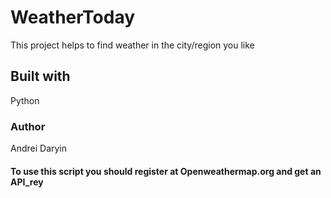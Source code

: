 <h1> WeatherToday </h1>
This project helps to find weather in the city/region you like
<h2> Built with </h2>
Python
<h3> Author </h3>
Andrei Daryin
<h4> To use this script you should register at Openweathermap.org and get an API_rey </h4>

